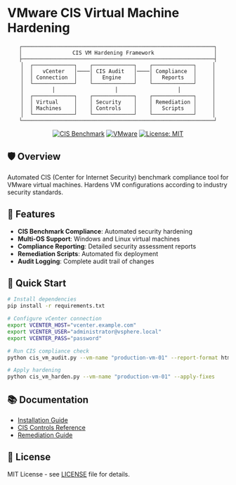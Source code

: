 # VMware CIS Virtual Machine Hardening

<div align="center">

```
┌─────────────────────────────────────────────────────────────┐
│                CIS VM Hardening Framework                   │
├─────────────────────────────────────────────────────────────┤
│  ┌─────────────┐    ┌─────────────┐    ┌─────────────┐     │
│  │   vCenter   │────│ CIS Audit   │────│ Compliance  │     │
│  │ Connection  │    │   Engine    │    │   Reports   │     │
│  └─────────────┘    └─────────────┘    └─────────────┘     │
│         │                   │                   │          │
│  ┌─────────────┐    ┌─────────────┐    ┌─────────────┐     │
│  │ Virtual     │    │ Security    │    │ Remediation │     │
│  │ Machines    │    │ Controls    │    │   Scripts   │     │
│  └─────────────┘    └─────────────┘    └─────────────┘     │
└─────────────────────────────────────────────────────────────┘
```
  
  [![CIS Benchmark](https://img.shields.io/badge/CIS-Benchmark-blue.svg)](https://www.cisecurity.org/cis-benchmarks/)
  [![VMware](https://img.shields.io/badge/VMware-vSphere-00A1C9.svg)](https://www.vmware.com/products/vsphere.html)
  [![License: MIT](https://img.shields.io/badge/License-MIT-yellow.svg)](https://opensource.org/licenses/MIT)
</div>

## 🛡️ Overview

Automated CIS (Center for Internet Security) benchmark compliance tool for VMware virtual machines. Hardens VM configurations according to industry security standards.

## 🎯 Features

- **CIS Benchmark Compliance**: Automated security hardening
- **Multi-OS Support**: Windows and Linux virtual machines
- **Compliance Reporting**: Detailed security assessment reports
- **Remediation Scripts**: Automated fix deployment
- **Audit Logging**: Complete audit trail of changes

## 🚀 Quick Start

```bash
# Install dependencies
pip install -r requirements.txt

# Configure vCenter connection
export VCENTER_HOST="vcenter.example.com"
export VCENTER_USER="administrator@vsphere.local"
export VCENTER_PASS="password"

# Run CIS compliance check
python cis_vm_audit.py --vm-name "production-vm-01" --report-format html

# Apply hardening
python cis_vm_harden.py --vm-name "production-vm-01" --apply-fixes
```

## 📚 Documentation

- [Installation Guide](https://github.com/uldyssian-sh/vmware-cis-vm/wiki/Installation)
- [CIS Controls Reference](https://github.com/uldyssian-sh/vmware-cis-vm/wiki/CIS-Controls)
- [Remediation Guide](https://github.com/uldyssian-sh/vmware-cis-vm/wiki/Remediation)

## 📄 License

MIT License - see [LICENSE](LICENSE) file for details.
